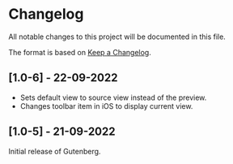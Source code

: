 # Changelog
All notable changes to this project will be documented in this file.

The format is based on [Keep a Changelog](https://keepachangelog.com/en/1.0.0/).

## [1.0-6] - 22-09-2022
- Sets default view to source view instead of the preview.
- Changes toolbar item in iOS to display current view.

## [1.0-5] - 21-09-2022
Initial release of Gutenberg.
